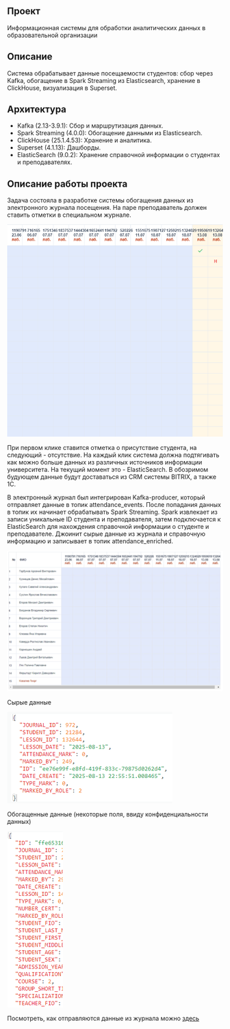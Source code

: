 ## Проект  
Информационная системы для обработки аналитических данных в образовательной организации

## Описание
Система обрабатывает данные посещаемости студентов: сбор через Kafka, обогащение в Spark Streaming из Elasticsearch, хранение в ClickHouse, визуализация в Superset. 

## Архитектура
- Kafka (2.13-3.9.1): Сбор и маршрутизация данных.
- Spark Streaming (4.0.0): Обогащение данными из Elasticsearch.
- ClickHouse (25.1.4.53): Хранение и аналитика.
- Superset (4.1.13): Дашборды.
- ElasticSearch (9.0.2): Хранение справочной информации о студентах и преподавателях.



## Описание работы проекта

Задача состояла в разработке системы обогащения данных из электронного журнала посещения. 
На паре преподаватель должен ставить отметки в специальном журнале.

![alt text](refs/image_4.png)

При первом клике ставится отметка о присутствие студента, на следующий - отсутствие. 
На каждый клик система должна подтягивать как можно больше данных из различных источников информации университета. На текущий момент это - ElasticSearch. В обозримом будующем данные будут доставаться из CRM системы BITRIX, а также 1C.

В электронный журнал был интегрирован Kafka-producer, который отправляет данные в топик attendance_events.
После попадания данных в топик их начинает обрабатывать Spark Streaming.
Spark извлекает из записи уникальные ID студента и преподавателя, затем подключается к ElasticSearch для нахождения справочной информации о студенте и преподавателе. 
Джоинит сырые данные из журнала и справочную информацию и записывает в топик attendance_enriched.

![Тестовый журнал посещаемости](refs/img18.png)


Сырые данные 

![alt text](refs/image_5.png)

Обогащенные данные (некоторые поля, ввиду конфиденциальности данных)

![alt text](refs/image_6.png)


Посмотреть, как отправляются данные из журнала можно [здесь](https://github.com/Kinnerul/gasu_enricher/blob/main/dependence/kafka/Description.md)